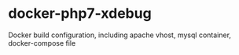 # docker-php7-xdebug
Docker build configuration, including apache vhost, mysql container, docker-compose file
